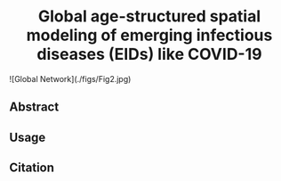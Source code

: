 <div align="center">
  <h1 align="center">Global age-structured spatial modeling of emerging infectious diseases (EIDs) like COVID-19
</h1>
</div>
![Global Network](./figs/Fig2.jpg)

## Abstract

## Usage

## Citation
